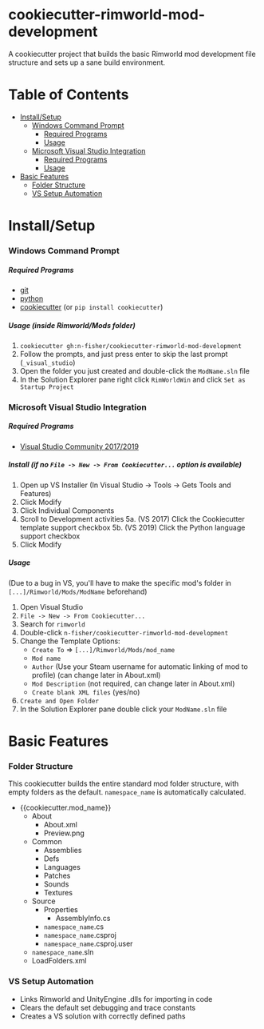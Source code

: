 # cookiecutter-rimworld-mod-development
A cookiecutter project that builds the basic Rimworld mod development file structure and sets up a sane build environment.

# Table of Contents  
- [Install/Setup](#installsetup) 
  - [Windows Command Prompt](#windows-command-prompt)  
    - [Required Programs](#required-programs)  
    - [Usage](#usage-inside-rimworldmods-folder)  
  - [Microsoft Visual Studio Integration](#microsoft-visual-studio-integration)  
    - [Required Programs](#required-programs-1)  
    - [Usage](#usage)  
- [Basic Features](#basic-features) 
  - [Folder Structure](#folder-structure)  
  - [VS Setup Automation](#vs-setup-automation)  


# Install/Setup
### Windows Command Prompt
##### Required Programs
- [git](https://git-scm.com/downloads)
- [python](https://www.python.org/downloads/)
- [cookiecutter](https://github.com/audreyr/cookiecutter) (or `pip install cookiecutter`)

##### Usage (inside Rimworld/Mods folder)
1. `cookiecutter gh:n-fisher/cookiecutter-rimworld-mod-development`
2. Follow the prompts, and just press enter to skip the last prompt (`_visual_studio`)
3. Open the folder you just created and double-click the `ModName.sln` file
4. In the Solution Explorer pane right click `RimWorldWin` and click `Set as Startup Project`
    
### Microsoft Visual Studio Integration
##### Required Programs

- [Visual Studio Community 2017/2019](https://www.visualstudio.com/downloads/)

##### Install (if no `File -> New -> From Cookiecutter...` option is available)
1. Open up VS Installer (In Visual Studio -> Tools -> Gets Tools and Features)
2. Click Modify
3. Click Individual Components
4. Scroll to Development activities
5a. (VS 2017) Click the Cookiecutter template support checkbox
5b. (VS 2019) Click the Python language support checkbox
6. Click Modify

##### Usage
(Due to a bug in VS, you'll have to make the specific mod's folder in `[...]/Rimworld/Mods/ModName` beforehand)
1. Open Visual Studio
2. `File -> New -> From Cookiecutter...`
3. Search for `rimworld`
4. Double-click `n-fisher/cookiecutter-rimworld-mod-development`
5. Change the Template Options:
   - `Create To` => `[...]/Rimworld/Mods/mod_name`
   - `Mod name`
   - `Author` (Use your Steam username for automatic linking of mod to profile) (can change later in About.xml)
   - `Mod Description` (not required, can change later in About.xml)
   - `Create blank XML files` (yes/no)
6. `Create and Open Folder`
7. In the Solution Explorer pane double click your `ModName.sln` file


# Basic Features
### Folder Structure
This cookiecutter builds the entire standard mod folder structure, with empty folders as the default. `namespace_name` is automatically calculated.
- {{cookiecutter.mod_name}}
  - About
    - About.xml
    - Preview.png
  - Common
    - Assemblies
    - Defs
    - Languages
    - Patches
    - Sounds
    - Textures
  - Source
    - Properties
      - AssemblyInfo.cs
    - `namespace_name`.cs
    - `namespace_name`.csproj
    - `namespace_name`.csproj.user
  - `namespace_name`.sln
  - LoadFolders.xml

### VS Setup Automation
- Links Rimworld and UnityEngine .dlls for importing in code
- Clears the default set debugging and trace constants
- Creates a VS solution with correctly defined paths
